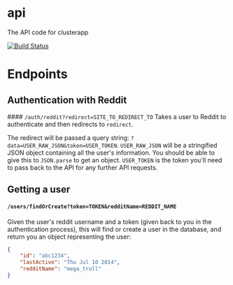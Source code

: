 api
===

The API code for clusterapp

[![Build Status](https://travis-ci.org/clusterapp/api.svg?branch=master)](https://travis-ci.org/clusterapp/api)

# Endpoints

## Authentication with Reddit

#### `/auth/reddit?redirect=SITE_TO_REDIRECT_TO`
Takes a user to Reddit to authenticate and then redirects to `redirect`.

The redirect will be passed a query string: `?data=USER_RAW_JSON&token=USER_TOKEN`. `USER_RAW_JSON` will be a stringified JSON object containing all the user's information. You should be able to give this to `JSON.parse` to get an object. `USER_TOKEN` is the token you'll need to pass back to the API for any further API requests.

## Getting a user

####  `/users/findOrCreate?token=TOKEN&redditName=REDDIT_NAME`

Given the user's reddit username and a token (given back to you in the authentication process), this will find or create a user in the database, and return you an object representing the user:

```json
{
    "id": "abc1234",
    "lastActive": "Thu Jul 10 2014",
    "redditName": "mega_troll"
}
```
